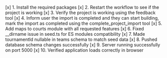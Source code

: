 [x] 1. Install the required packages
[x] 2. Restart the workflow to see if the project is working
[x] 3. Verify the project is working using the feedback tool
[x] 4. Inform user the import is completed and they can start building, mark the import as completed using the complete_project_import tool
[x] 5. Add maps to courts module with all requested features
[x] 6. Fixed __dirname issue in seed.ts for ES modules compatibility
[x] 7. Made tournamentId nullable in teams schema to match seed data
[x] 8. Pushed database schema changes successfully
[x] 9. Server running successfully on port 5000
[x] 10. Verified application loads correctly in browser
